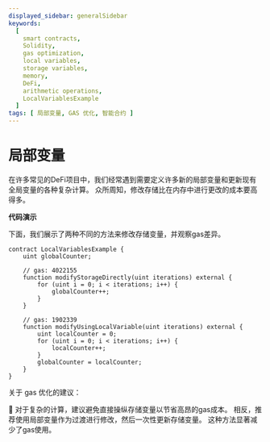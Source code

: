 ```yaml
---
displayed_sidebar: generalSidebar
keywords:
  [
    smart contracts,
    Solidity,
    gas optimization,
    local variables,
    storage variables,
    memory,
    DeFi,
    arithmetic operations,
    LocalVariablesExample
  ]
tags: [ 局部变量, GAS 优化, 智能合约 ]
---
```


# 局部变量

在许多常见的DeFi项目中，我们经常遇到需要定义许多新的局部变量和更新现有全局变量的各种复杂计算。 众所周知，修改存储比在内存中进行更改的成本要高得多。

**代码演示**

下面，我们展示了两种不同的方法来修改存储变量，并观察gas差异。

```solidity
contract LocalVariablesExample {
    uint globalCounter;

    // gas: 4022155
    function modifyStorageDirectly(uint iterations) external {
        for (uint i = 0; i < iterations; i++) {
            globalCounter++;
        }
    }

    // gas: 1902339
    function modifyUsingLocalVariable(uint iterations) external {
        uint localCounter = 0;
        for (uint i = 0; i < iterations; i++) {
            localCounter++;
        }
        globalCounter = localCounter;
    }
}
```

关于 gas 优化的建议：

🌟 对于复杂的计算，建议避免直接操纵存储变量以节省高昂的gas成本。 相反，推荐使用局部变量作为过渡进行修改，然后一次性更新存储变量。 这种方法显著减少了gas使用。